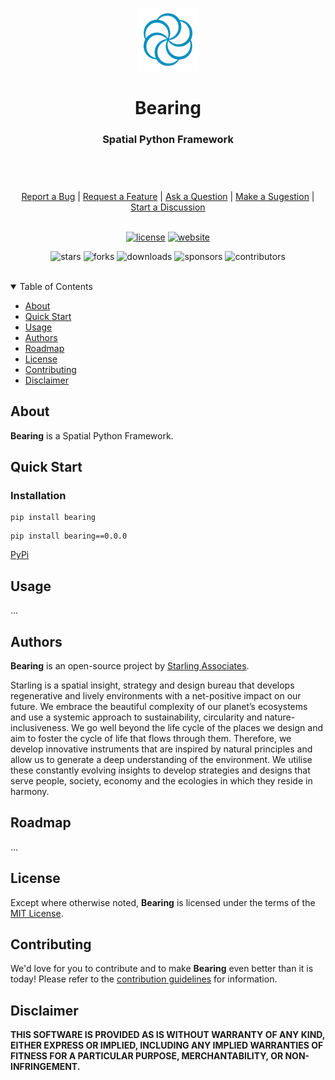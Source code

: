 <header>
<p align="center">
    <img src=".github/images/starling_bearing_logo.png" width="20%" height="20%" alt="Starling Bearing Logo">
</p>
<h1 align='center' style='border-bottom: none;'>Bearing</h1>
<h3 align='center'>Spatial Python Framework</h3>
</header>

<br/>

<div align="center">
  <a href="https://github.com/starling-cloud/bearing/issues/new?assignees=&labels=Needs%3A+Triage+%3Amag%3A%2Ctype%3Abug-suspected&template=bug_report.yml">Report a Bug</a>
  |
  <a href="https://github.com/starling-cloud/bearing/issues/new?assignees=&labels=Needs%3A+Triage+%3Amag%3A%2Ctype%3Afeature-request%2CHelp+wanted+%F0%9F%AA%A7&template=feature_request.yml">Request a Feature</a>
  |
  <a href="https://github.com/starling-cloud/bearing/issues/new?assignees=&labels=Needs%3A+Triage+%3Amag%3A%2Ctype%3Aquestion&template=question.yml">Ask a Question</a>
  |
  <a href="https://github.com/starling-cloud/bearing/issues/new?assignees=&labels=Needs%3A+Triage+%3Amag%3A%2Ctype%3Aenhancement&template=suggestion.yml">Make a Sugestion</a>
  |
  <a href="https://github.com/starling-cloud/bearing/discussions">Start a Discussion</a>
</div>

<br/>

<div align="center">

[![license](https://img.shields.io/github/license/starling-cloud/bearing?color=green&label=license&style=flat-square)](LICENSE.txt)
[![website](https://img.shields.io/website?color=blue&down_color=red&down_message=offline&label=website&style=flat-square&up_color=green&up_message=online&url=https%3A%2F%2Fwww.starling.associates)](https://www.starling.associates)

![stars](https://img.shields.io/github/stars/starling-cloud/bearing?color=blue&label=stars&style=flat-square)
![forks](https://img.shields.io/github/forks/starling-cloud/bearing?color=blue&label=forks&style=flat-square)
![downloads](https://img.shields.io/github/downloads/starling-cloud/bearing/total?color=blue&label=downloads&style=flat-square)
![sponsors](https://img.shields.io/github/sponsors/starling-cloud?color=blue&label=sponsors&style=flat-square)
![contributors](https://img.shields.io/github/contributors/starling-cloud/bearing?color=blue&label=contributors&style=flat-square)

</div>

<br/>

<details open="open">
<summary>Table of Contents</summary>

- [About](#about)
- [Quick Start](#quick-start)
- [Usage](#usage)
- [Authors](#authors)
- [Roadmap](#roadmap)
- [License](#license)
- [Contributing](#contributing)
- [Disclaimer](#disclaimer)

</details>


## About


**Bearing** is a Spatial Python Framework.



## Quick Start

### Installation

```
pip install bearing
```
```
pip install bearing==0.0.0
```
[PyPi](https://pypi.org/project/bearing/)

## Usage

...



## Authors

**Bearing** is an open-source project by [Starling Associates](https://www.starling.associates "Starling Associates website").

Starling is a spatial insight, strategy and design bureau that develops regenerative and lively environments with a net-positive impact on our future. We embrace the beautiful complexity of our planet’s ecosystems and use a systemic approach to sustainability, circularity and nature-inclusiveness. We go well beyond the life cycle of the places we design and aim to foster the cycle of life that flows through them. Therefore, we develop innovative instruments that are inspired by natural principles and allow us to generate a deep understanding of the environment. We utilise these constantly evolving insights to develop strategies and designs that serve people, society, economy and the ecologies in which they reside in harmony.


## Roadmap

...


## License

Except where otherwise noted, **Bearing** is licensed under the terms of the [MIT License](https://opensource.org/licenses/MIT "MIT License").


## Contributing

We'd love for you to contribute and to make **Bearing** even better than it is today!
Please refer to the [contribution guidelines](CONTRIBUTING.md) for information.


## Disclaimer

**THIS SOFTWARE IS PROVIDED AS IS WITHOUT WARRANTY OF ANY KIND, EITHER EXPRESS OR IMPLIED, INCLUDING ANY IMPLIED WARRANTIES OF FITNESS FOR A PARTICULAR PURPOSE, MERCHANTABILITY, OR NON-INFRINGEMENT.**
